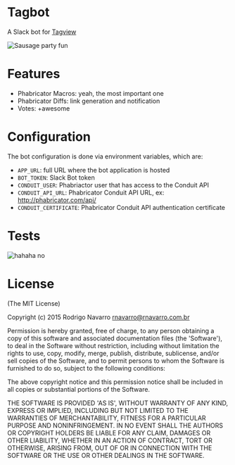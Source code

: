 # Tagbot

A Slack bot for [Tagview](http://www.tagview.com.br)

![Sausage party fun](https://dl.dropboxusercontent.com/u/732128/sausages.gif)

# Features

- Phabricator Macros: yeah, the most important one
- Phabricator Diffs: link generation and notification
- Votes: +awesome

# Configuration

The bot configuration is done via environment variables, which are:

- `APP_URL`: full URL where the bot application is hosted
- `BOT_TOKEN`: Slack Bot token
- `CONDUIT_USER`: Phabriactor user that has access to the Conduit API
- `CONDUIT_API_URL`: Phabricator Conduit API URL, ex: http://phabricator.com/api/
- `CONDUIT_CERTIFICATE`: Phabricator Conduit API authentication certificate

# Tests
![hahaha no](https://dl.dropboxusercontent.com/u/732128/81f2deb5142749624159709399_700wa_0.gif)

# License
(The MIT License)

Copyright (c) 2015 Rodrigo Navarro rnavarro@rnavarro.com.br

Permission is hereby granted, free of charge, to any person obtaining a copy of this software and associated documentation files (the 'Software'), to deal in the Software without restriction, including without limitation the rights to use, copy, modify, merge, publish, distribute, sublicense, and/or sell copies of the Software, and to permit persons to whom the Software is furnished to do so, subject to the following conditions:

The above copyright notice and this permission notice shall be included in all copies or substantial portions of the Software.

THE SOFTWARE IS PROVIDED 'AS IS', WITHOUT WARRANTY OF ANY KIND, EXPRESS OR IMPLIED, INCLUDING BUT NOT LIMITED TO THE WARRANTIES OF MERCHANTABILITY, FITNESS FOR A PARTICULAR PURPOSE AND NONINFRINGEMENT. IN NO EVENT SHALL THE AUTHORS OR COPYRIGHT HOLDERS BE LIABLE FOR ANY CLAIM, DAMAGES OR OTHER LIABILITY, WHETHER IN AN ACTION OF CONTRACT, TORT OR OTHERWISE, ARISING FROM, OUT OF OR IN CONNECTION WITH THE SOFTWARE OR THE USE OR OTHER DEALINGS IN THE SOFTWARE.
